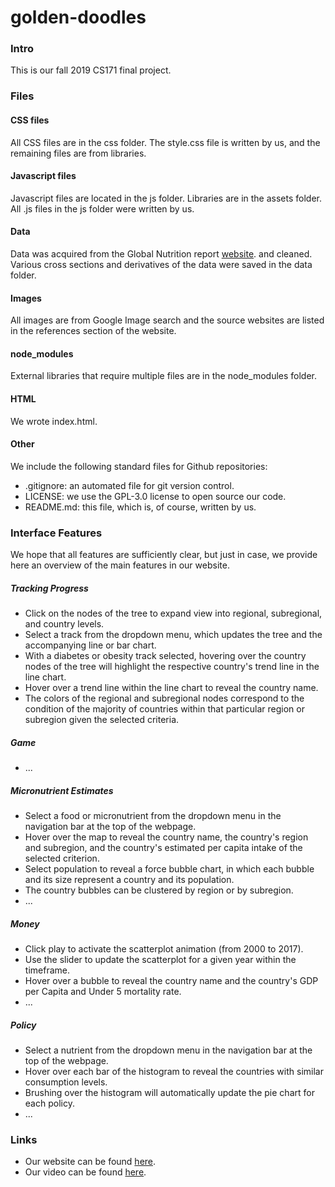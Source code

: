 # golden-doodles

### Intro
This is our fall 2019 CS171 final project.

### Files
#### CSS files
All CSS files are in the css folder. The style.css file is written by us, 
and the remaining files are from libraries.
#### Javascript files
Javascript files are located in the js folder. Libraries are in the assets folder.
All .js files in the js folder were written by us.
#### Data
Data was acquired from the Global Nutrition report 
[website](https://globalnutritionreport.org/reports/global-nutrition-report-2018/dataset-and-metadata/).
and cleaned. Various cross sections and derivatives of the data were saved in the data folder.
#### Images
All images are from Google Image search and the source websites are listed
 in the references section of the website.
 #### node\_modules
External libraries that require multiple files are in the node\_modules folder.
#### HTML
We wrote index.html.
#### Other
We include the following standard files for Github repositories:
 - .gitignore: an automated file for git version control.
 - LICENSE: we use the GPL-3.0 license to open source our code.
 - README.md: this file, which is, of course, written by us.
 
### Interface Features
We hope that all features are sufficiently clear, but just in case, we provide 
here an overview of the main features in our website.

##### Tracking Progress
- Click on the nodes of the tree to expand view into regional, subregional, and country levels.
- Select a track from the dropdown menu, which updates the tree and the accompanying line or bar chart.
- With a diabetes or obesity track selected, hovering over the country nodes of the tree will highlight the respective country's trend line in the line chart.
- Hover over a trend line within the line chart to reveal the country name.
- The colors of the regional and subregional nodes correspond to the condition of the majority of countries within that particular region or subregion given the selected criteria. 

##### Game
- ...

##### Micronutrient Estimates
- Select a food or micronutrient from the dropdown menu in the navigation bar at the top of the webpage.
- Hover over the map to reveal the country name, the country's region and subregion, and the country's estimated per capita intake of the selected criterion.
- Select population to reveal a force bubble chart, in which each bubble and its size represent a country and its population.
- The country bubbles can be clustered by region or by subregion. 
- ...

##### Money
- Click play to activate the scatterplot animation (from 2000 to 2017).
- Use the slider to update the scatterplot for a given year within the timeframe.
- Hover over a bubble to reveal the country name and the country's GDP per Capita and Under 5 mortality rate.
- ...

##### Policy
- Select a nutrient from the dropdown menu in the navigation bar at the top of the webpage.
- Hover over each bar of the histogram to reveal the countries with similar consumption levels.
- Brushing over the histogram will automatically update the pie chart for each policy.
- ...
 
### Links
- Our website can be found [here](https://laheraestefania.github.io/golden-doodles/).
- Our video can be found [here](youtube.com).

